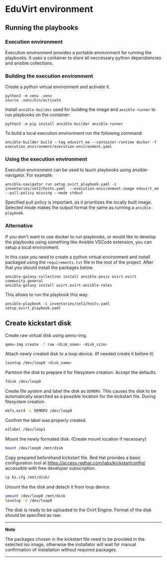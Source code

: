 # EduVirt environment

## Running the playbooks

### Execution environment

Execution environment provides a portable environment for running the playbooks. It uses a container to store all neccessary python dependiencies and ansible collections.    

### Building the execution environment 

Create a python virtual environment and activate it.
```
python3 -m venv .venv
source .venv/bin/activate
```

Install `ansible-builder` used for building the image and `ansible-runner` to run playbooks on the container:
```
python3 -m pip install ansible-builder ansible-runner
```

To build a local execution environment run the following command:

```
ansible-builder build --tag eduvirt_ee --container-runtime docker -f execution_environment/execution-environment.yaml
```

### Using the execution environment 

Execution environment can be used to lauch playbooks using ansible-navigator. For example: 

```
ansible-navigator run setup_ovirt_playbook.yaml -i inventories/set2/hosts.yaml  --execution-environment-image eduvirt_ee --pull-policy missing --mode stdout
```

Specified pull policy is important, as it prioritizes the locally built image. Selected mode makes the output format the same as running a `ansible-playbook`.

### Alternative 

If you don't want to use docker to run playbooks, or would like to develop the playbooks using something like Ansible VSCode extension, you can setup a local environment.


In this case you need to create a python virtual environment and install packaged using the `requirements.txt` file in the root of the project. After that you should install the packages below.

```
ansible-galaxy collection install ansible.posix ovirt.ovirt community.general 
ansible-galaxy install ovirt.ovirt-ansible-roles
```

This allows to run the playbook this way:

```
ansible-playbook -i inventories/set2/hosts.yaml setup_ovirt_playbook.yaml
```

## Create kickstart disk

Create raw virtual disk using qemu-img.
```bash
qemu-img create -f raw <disk_name> <disk_size>
```

Attach newly created disk to a loop device. (If needed create it before it)
```bash
losetup /dev/loop0 <disk_name>
```

Partition the disk to prepare it for filesystem creation. Accept the defaults.
```bash
fdisk /dev/loop0
```

Create file system and label the disk as ```OEMDRV```. This causes the disk to be automatically searched as a possible location for the kickstart file. During filesystem creation.
```bash
mkfs.ext4 -L OEMDRV /dev/loop0
```

Confirm the label was properly created.
```bash
e2label /dev/loop1
```

Mount the newly formated disk. (Create mount location if necessary)
```bash
mount /dev/loop0 /mnt/disk
```

Copy prepared beforehand kickstart file. Red Hat provides a basic configuration tool at https://access.redhat.com/labs/kickstartconfig/ accessible with free developer subscription.
```bash
cp ks.cfg /mnt/disk/
``` 

Unount the the disk and detach it from loop device.
```bash
umount /dev/loop0 /mnt/disk
losetup -d /dev/loop0
```

The disk is ready to be uploaded to the Ovirt Engine. Format of the disk should be specified as raw.

---
**Note**

The packages chosen in the kickstart file  need to be provided in the selected iso image, otherwise the installator will wait for manual confirmation of installation without required packages.

--- 